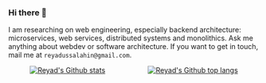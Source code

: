### Hi there 👋
I am researching on web engineering, especially backend architecture: microservices, web services, distributed systems and monolithics. Ask me anything about webdev or software architecture. If you want to get in touch, mail me at `reyadussalahin@gmail.com`.

<!--
**reyadussalahin/reyadussalahin** is a ✨ _special_ ✨ repository because its `README.md` (this file) appears on your GitHub profile.

Here are some ideas to get you started:

- 🔭 I’m currently working on ...
- 🌱 I’m currently learning ...
- 👯 I’m looking to collaborate on ...
- 🤔 I’m looking for help with ...
- 💬 Ask me about ...
- 📫 How to reach me: ...
- 😄 Pronouns: ...
- ⚡ Fun fact: ...
-->

<div style="display: flex; justify-content: space-around;">
    <a href="https://github.com/reyadussalahin" style="padding: 0 3px;">
        <img alt="Reyad's Github stats" src="https://github-readme-stats.vercel.app/api?username=reyadussalahin&count_private=true&show_icons=true">
    </a>
    <a href="https://github.com/reyadussalahin" style="padding: 0 3px;">
        <img alt="Reyad's Github top langs" src="https://github-readme-stats.vercel.app/api/top-langs/?username=reyadussalahin&exclude_repo=kuhu&layout=compact">
    </a>
</div>

<!-- [![Reyad's GitHub stats](https://github-readme-stats.vercel.app/api?username=reyadussalahin&count_private=true&show_icons=true&theme=dark)](https://github.com/reyadussalahin)

[![Reyad's Github Top Langs](https://github-readme-stats.vercel.app/api/top-langs/?username=reyadussalahin&exclude_repo=kuhu&layout=compact)](https://github.com/reyadussalahin) -->
